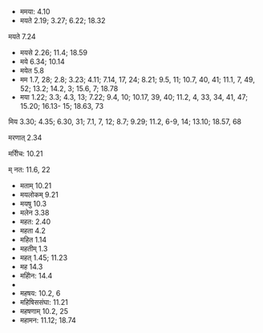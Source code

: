 - ममया: 4.10
- मयते 2.19; 3.27; 6.22; 18.32

मयते 7.24

- मयसे 2.26; 11.4; 18.59
- मये 6.34; 10.14
- मयेत 5.8
- मम 1.7, 28; 2.8; 3.23; 4.11; 7.14, 17, 24; 8.21; 9.5, 11; 10.7, 40, 41; 11.1, 7, 49, 52; 13.2; 14.2, 3; 15.6, 7; 18.78
- मया 1.22; 3.3; 4.3, 13; 7.22; 9.4, 10; 10.17, 39, 40; 11.2, 4, 33, 34, 41, 47; 15.20; 16.13- 15; 18.63, 73

मिय 3.30; 4.35; 6.30, 31; 7.1, 7, 12; 8.7; 9.29; 11.2, 6-9, 14; 13.10; 18.57, 68

मरणात् 2.34

मरीिच: 10.21

म् नत: 11.6, 22

- मताम् 10.21
- मयलोकम् 9.21
- मयषु 10.3
- मलेन 3.38
- महत: 2.40
- महता 4.2
- महित 1.14
- महतीम् 1.3
- महत् 1.45; 11.23
- मह 14.3
- महोिन: 14.4
- 
- महषय: 10.2, 6
- महिषिससंघा: 11.21
- महषणाम् 10.2, 25
- महामन: 11.12; 18.74